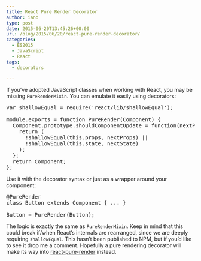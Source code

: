 ```yaml
---
title: React Pure Render Decorator
author: iano
type: post
date: 2015-06-20T13:45:26+00:00
url: /blog/2015/06/20/react-pure-render-decorator/
categories:
  - ES2015
  - JavaScript
  - React
tags:
  - decorators

---
```

If you&#8217;ve adopted JavaScript classes when working with React, you may be missing `PureRenderMixin`. You can emulate it easily using decorators:

<pre class="brush: jscript; title: ; notranslate" title="">var shallowEqual = require('react/lib/shallowEqual');

module.exports = function PureRender(Component) {
  Component.prototype.shouldComponentUpdate = function(nextProps, nextState) {
    return (
      !shallowEqual(this.props, nextProps) ||
      !shallowEqual(this.state, nextState)
    );
  };
  return Component;
};
</pre>

Use it with the decorator syntax or just as a wrapper around your component:

<pre class="brush: jscript; title: ; notranslate" title="">@PureRender
class Button extends Component { ... }

Button = PureRender(Button);
</pre>

The logic is exactly the same as `PureRenderMixin`. Keep in mind that this could break if/when React&#8217;s internals are rearranged, since we are deeply requiring `shallowEqual`. This hasn&#8217;t been published to NPM, but if you&#8217;d like to see it drop me a comment. Hopefully a pure rendering decorator will make its way into [react-pure-render][1] instead.

 [1]: https://github.com/gaearon/react-pure-render/pull/4